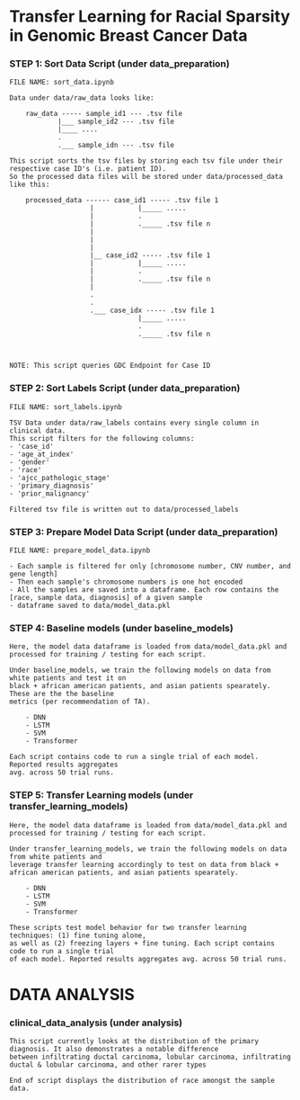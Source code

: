 # Transfer Learning for Racial Sparsity in Genomic Breast Cancer Data

### STEP 1: Sort Data Script (under data_preparation)

    FILE NAME: sort_data.ipynb

    Data under data/raw_data looks like: 
        
        raw_data ----- sample_id1 --- .tsv file 
                |___ sample_id2 --- .tsv file 
                |____ ....
                .
                .___ sample_idn --- .tsv file  

    This script sorts the tsv files by storing each tsv file under their respective case ID's (i.e. patient ID). 
    So the processed data files will be stored under data/processed_data like this: 

        processed_data ------ case_id1 ----- .tsv file 1 
                        |           |_____ ..... 
                        |           . 
                        |           ._____ .tsv file n 
                        |
                        |
                        |
                        |__ case_id2 ----- .tsv file 1 
                        |           |_____ ..... 
                        |           . 
                        |           ._____ .tsv file n 
                        |
                        . 
                        .
                        .___ case_idx ----- .tsv file 1 
                                    |_____ ..... 
                                    . 
                                    ._____ .tsv file n 



    NOTE: This script queries GDC Endpoint for Case ID
                      

### STEP 2: Sort Labels Script (under data_preparation)

    FILE NAME: sort_labels.ipynb

    TSV Data under data/raw_labels contains every single column in clinical data. 
    This script filters for the following columns: 
    - 'case_id'
    - 'age_at_index'
    - 'gender'
    - 'race'
    - 'ajcc_pathologic_stage'
    - 'primary_diagnosis'
    - 'prior_malignancy'

    Filtered tsv file is written out to data/processed_labels

### STEP 3: Prepare Model Data Script (under data_preparation)

    FILE NAME: prepare_model_data.ipynb

    - Each sample is filtered for only [chromosome number, CNV number, and gene length]
    - Then each sample's chromosome numbers is one hot encoded
    - All the samples are saved into a dataframe. Each row contains the [race, sample data, diagnosis] of a given sample
    - dataframe saved to data/model_data.pkl

### STEP 4: Baseline models (under baseline_models)

    Here, the model data dataframe is loaded from data/model_data.pkl and processed for training / testing for each script. 

    Under baseline_models, we train the following models on data from white patients and test it on
    black + african american patients, and asian patients spearately. These are the the baseline 
    metrics (per recommendation of TA). 

        - DNN 
        - LSTM 
        - SVM 
        - Transformer 

    Each script contains code to run a single trial of each model. Reported results aggregates 
    avg. across 50 trial runs. 

### STEP 5: Transfer Learning models (under transfer_learning_models)

    Here, the model data dataframe is loaded from data/model_data.pkl and processed for training / testing for each script. 

    Under transfer_learning_models, we train the following models on data from white patients and 
    leverage transfer learning accordingly to test on data from black + african american patients, and asian patients spearately. 

        - DNN 
        - LSTM 
        - SVM 
        - Transformer 

    These scripts test model behavior for two transfer learning techniques: (1) fine tuning alone, 
    as well as (2) freezing layers + fine tuning. Each script contains code to run a single trial 
    of each model. Reported results aggregates avg. across 50 trial runs. 

# DATA ANALYSIS 

### clinical_data_analysis (under analysis)

    This script currently looks at the distribution of the primary diagnosis. It also demonstrates a notable difference
    between infiltrating ductal carcinoma, lobular carcinoma, infiltrating ductal & lobular carcinoma, and other rarer types

    End of script displays the distribution of race amongst the sample data. 
